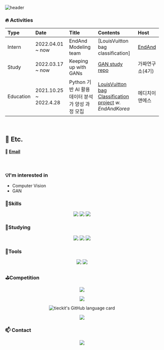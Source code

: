 ![header](https://capsule-render.vercel.app/api?type=waving&color=timeGradient&height=200&section=header&text=Hi%20there!&fontSize=70&animation=fadeIn)

### 🔥 Activities

|   Type    |   Date | Title    | Contents | Host |
|   :---    |   :--- | :------------------------------------------   | :--- |:--- |
|Intern| 2022.04.01 ~ now | EndAnd Modeling team|  [LouisVuitton bag classification] | [EndAnd](https://endand.com/)|
|Study| 2022.03.17 ~ now | Keeping up with GANs|  [GAN study repo](https://github.com/Tieck-IT/GAN_paper_study) | 가짜연구소(4기)|
|Education| 2021.10.25 ~ 2022.4.28 | Python 기반 AI 활용 데이터 분석가 양성 과정 모집 | [LouisVuitton bag Classification project](https://github.com/Tieck-IT/LV_bag_classification) _w. EndAndKorea_  | 메디치이앤에스|

<br>

## 👀 Etc.
#### 📩 [Email](mailto:tieck-it@gmail.com) 
<!-- https://github.com/iloveslowfood -->
<br>


### :bulb:I'm interested in
  - Computer Vision
  - GAN


###  :muscle:Skills

<p align ="center">
<img src="https://img.shields.io/badge/python-3776AB?style=flat-square&logo=python&logoColor=white" />
<img src="https://img.shields.io/badge/Jupyter-F37626?style=flat-square&logo=Jupyter&logoColor=white" />
<img src="https://img.shields.io/badge/MySQL-4479A1?style=flat-square&logo=MySQL&logoColor=white" />
</p>

### :seedling:Studying

<p align ="center">
  
<img src="https://img.shields.io/badge/-PyTorch-%23EE4C2C?logo=PyTorch&logoColor=white" />
<img src="https://img.shields.io/badge/-keras-%23D00000?logo=Keras&logoColor=white" />
<img src="https://img.shields.io/badge/-tensorflow-%23FF6F00?logo=Tensorflow&logoColor=white" />
  </p>
 

###  :hammer:Tools

<p align ="center">
<img src="https://img.shields.io/badge/Git-F05032?style=flat-square&logo=Git&logoColor=white" />
<img src="https://img.shields.io/badge/GitHub-181717?style=flat-square&logoGitHub&logoColor=white" />
  </p>

### :golf:Competition

<p align ="center">
  <img src="https://road-to-kaggle-grandmaster.vercel.app/api/simple/tieckit" />
</p>

<p align ="center">
  <img src="https://github-readme-stats.vercel.app/api?username=Tieck-IT&show_icons=true&theme=radical" />
</p>

<p align ="center">
      <img alt="tieckit's GitHub language card" src="https://github-readme-stats.vercel.app/api/top-langs/?username=Tieck-IT&langs_count=5&hide=jupyter%20notebook" style="text-align: center;">
</p>

<p align ="center">
  <img src="http://mazassumnida.wtf/api/v2/generate_badge?boj=nib72" />
</p>

 
###  :mailbox: Contact
  
<p align ="center">
<a href="mailto:tieck-it@gmail.com" target="_blank"><img src="https://img.shields.io/badge/Gmail-EA4335?style=flat-square&logoGmail&logoColor=white" ></a>
  </p>
